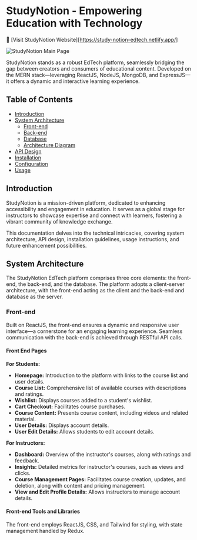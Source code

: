 # StudyNotion - Empowering Education with Technology
🚀 [Visit StudyNotion Website][https://study-notion-edtech.netlify.app/]

![StudyNotion Main Page](images/mainpage.png)

StudyNotion stands as a robust EdTech platform, seamlessly bridging the gap between creators and consumers of educational content. Developed on the MERN stack—leveraging ReactJS, NodeJS, MongoDB, and ExpressJS—it offers a dynamic and interactive learning experience.

## Table of Contents

- [Introduction](#introduction)
- [System Architecture](#system-architecture)
  - [Front-end](#front-end)
  - [Back-end](#back-end)
  - [Database](#database)
  - [Architecture Diagram](#architecture-diagram)
- [API Design](#api-design)
- [Installation](#installation)
- [Configuration](#configuration)
- [Usage](#usage)

## Introduction

StudyNotion is a mission-driven platform, dedicated to enhancing accessibility and engagement in education. It serves as a global stage for instructors to showcase expertise and connect with learners, fostering a vibrant community of knowledge exchange.

This documentation delves into the technical intricacies, covering system architecture, API design, installation guidelines, usage instructions, and future enhancement possibilities.

## System Architecture

The StudyNotion EdTech platform comprises three core elements: the front-end, the back-end, and the database. The platform adopts a client-server architecture, with the front-end acting as the client and the back-end and database as the server.

### Front-end

Built on ReactJS, the front-end ensures a dynamic and responsive user interface—a cornerstone for an engaging learning experience. Seamless communication with the back-end is achieved through RESTful API calls.

#### Front End Pages

**For Students:**

- **Homepage:** Introduction to the platform with links to the course list and user details.
- **Course List:** Comprehensive list of available courses with descriptions and ratings.
- **Wishlist:** Displays courses added to a student's wishlist.
- **Cart Checkout:** Facilitates course purchases.
- **Course Content:** Presents course content, including videos and related material.
- **User Details:** Displays account details.
- **User Edit Details:** Allows students to edit account details.

**For Instructors:**

- **Dashboard:** Overview of the instructor's courses, along with ratings and feedback.
- **Insights:** Detailed metrics for instructor's courses, such as views and clicks.
- **Course Management Pages:** Facilitates course creation, updates, and deletion, along with content and pricing management.
- **View and Edit Profile Details:** Allows instructors to manage account details.

#### Front-end Tools and Libraries

The front-end employs ReactJS, CSS, and Tailwind for styling, with state management handled by Redux.

